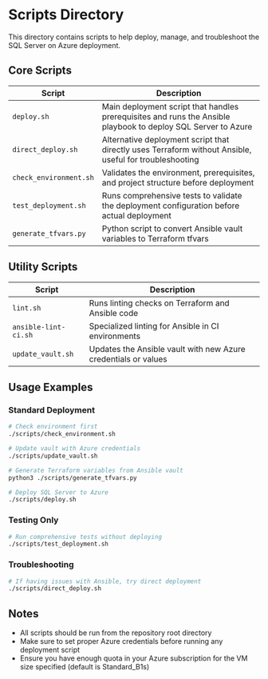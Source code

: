 # Scripts Directory

This directory contains scripts to help deploy, manage, and troubleshoot the SQL Server on Azure deployment.

## Core Scripts

| Script | Description |
|--------|-------------|
| `deploy.sh` | Main deployment script that handles prerequisites and runs the Ansible playbook to deploy SQL Server to Azure |
| `direct_deploy.sh` | Alternative deployment script that directly uses Terraform without Ansible, useful for troubleshooting |
| `check_environment.sh` | Validates the environment, prerequisites, and project structure before deployment |
| `test_deployment.sh` | Runs comprehensive tests to validate the deployment configuration before actual deployment |
| `generate_tfvars.py` | Python script to convert Ansible vault variables to Terraform tfvars |

## Utility Scripts

| Script | Description |
|--------|-------------|
| `lint.sh` | Runs linting checks on Terraform and Ansible code |
| `ansible-lint-ci.sh` | Specialized linting for Ansible in CI environments |
| `update_vault.sh` | Updates the Ansible vault with new Azure credentials or values |

## Usage Examples

### Standard Deployment
```bash
# Check environment first
./scripts/check_environment.sh

# Update vault with Azure credentials
./scripts/update_vault.sh

# Generate Terraform variables from Ansible vault
python3 ./scripts/generate_tfvars.py

# Deploy SQL Server to Azure
./scripts/deploy.sh
```

### Testing Only
```bash
# Run comprehensive tests without deploying
./scripts/test_deployment.sh
```

### Troubleshooting
```bash
# If having issues with Ansible, try direct deployment
./scripts/direct_deploy.sh
```

## Notes

- All scripts should be run from the repository root directory
- Make sure to set proper Azure credentials before running any deployment script
- Ensure you have enough quota in your Azure subscription for the VM size specified (default is Standard_B1s)
